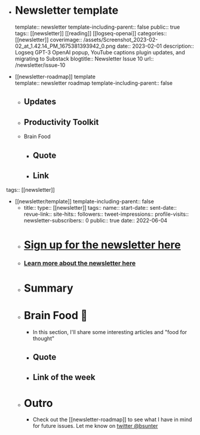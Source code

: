 - # Newsletter template  
  template:: newsletter
  template-including-parent:: false
public:: true
tags:: [[newsletter]]  [[reading]] [[logseq-openai]] 
categories:: [[newsletter]]
coverimage:: /assets/Screenshot_2023-02-02_at_1.42.14_PM_1675381393942_0.png
date:: 2023-02-01
description:: Logseq GPT-3 OpenAI popup, YouTube captions plugin updates, and migrating to Substack
blogtitle:: Newsletter Issue 10
url:: /newsletter/issue-10

- [[newsletter-roadmap]] template  
  template:: newsletter roadmap
  template-including-parent:: false
	- Updates
		-
	- Productivity Toolkit
		-
	- Brain Food
		- Quote
			-
		- Link
			-
tags:: [[newsletter]]

- [[newsletter/template]]
  template-including-parent:: false
	- title:: 
	  type:: [[newsletter]]
	  tags:: 
	  name::
	  start-date::
	  sent-date::
	  revue-link::
	  site-hits:: 
	  followers:: 
	  tweet-impressions:: 
	  profile-visits::
	  newsletter-subscribers:: 0
	  public:: true
	  date:: 2022-06-04
	- #  [Sign up for the newsletter here](https://www.getrevue.co/profile/bsunter/issues/weekly-newsletter-of-brian-sunter-issue-1-1220479)
	- ### [Learn more about the newsletter here]([[newsletter]])
	- # Summary
	- # Brain Food 🧠
		- In this section, I'll share some interesting articles and "food for thought"
		- ## Quote
		- ## Link of the week
	- # Outro
		- Check out the [[newsletter-roadmap]] to see what I have in mind for future issues. Let me know on [twitter @bsunter](https://twitter.com)